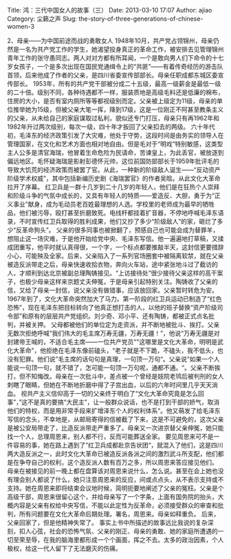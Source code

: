 Title: 鸿：三代中国女人的故事（三）
Date: 2013-03-10 17:07
Author: ajiao
Category: 尘籁之声
Slug: the-story-of-three-generations-of-chinese-women-3


2、母亲——为中国前途而战的勇敢女人
1948年10月，共产党占领锦州，母亲仍然是一名为共产党工作的学生，她渴望投身真正的革命工作，被安排去见管理锦州青年工作的张守愚同志。两人对对方都有所耳闻，一个是敢向男人们下命令的十七岁女孩子，一个是多次出现在国民党通缉令上的“共匪”——有着传奇经历的游击队首领，后来他成了作者的父亲，是四川省委宣传部部长。母亲任职成都东城区委宣传部长。
1953年，所有的共产党干部被分成二十五级，最高一级薪金是最低一级的二十倍。级别不同，各种待遇都不一样，服装质地是高级毛料还是低廉的棉布，住房的大小，是否有室内厕所等等都视级别而定。父亲被上级定为11级，母亲的单位推举她为15级，但被父亲大笔一挥，降到17级，这是一位刚正不阿甚至教条主义的父亲，从未给自己的家庭谋取过私利，貌似还专门打压，母亲只有再1962年和1982年升过两次级别，每次一级，四十年才扳回了父亲扣去的两级。
六十年代初，毛泽东的经济政策引发了大灾难，他处于守势，这段时间是由务实的领导人在管理国家，在文化和艺术方面也相对地自由。但是毛对于“明戏”特别敏感，这类型主人公多是清官海瑞，他冒着生命危险为民请命，苦谏皇上，为此丢官，被放逐到偏远地区。毛怀疑海瑞是影射彭德怀元帅，这位前国防部部长于1959年批评毛的导致大饥荒的经济政策而被罢了官。从此，一种新的阶级敌人诞生——“反动资产阶级学术权威”，其中包括新编历史剧《海瑞罢官》的作者吴晗。从此文化大革命拉开了序幕。
红卫兵是一群十几岁到二十几岁的年轻人，他们是在狂热个人崇拜和阶级斗争的气氛中成长的，又具有年轻人的特质——爱造反、大胆，勇于为“正义事业”献身，成为毛动员老百姓最理想的人选。学校里的老师成为最早的牺牲品，他们被污辱，殴打甚至折磨致死。电线杆都挂着扩音器，不停地呼喊毛泽东语录，不时宣传红卫兵取得的胜利成果，他们又抄了多少“阶级敌人”的家，砸烂了多少“反革命狗头”。
父亲的很多同事也被掀翻了，预感自己也可能会成为替罪羊，想阻止这一场灾难，于是他开始给党中央、毛泽东写信。他一遍遍地打草稿，又揉成团重写，他平时就认真得很，一个字，一个标点都要推敲半天，这封信更要措辞小心，可能殃及全家。后来，父亲陷入了一系列官场圈套中被隔离软禁，就在父亲被造反派带走之后，母亲快速收拾衣物，奔向火车站，途中紧张地斗过了截访的人，才顺利到达北京被副总理陶铸接见。“上访接待处”很少接待父亲这样的高干案子，也极少母亲这样来京题丈夫伸冤，于是母亲引起特别关注。陶铸收了父亲的信，又给了母亲一封信，说父亲没有做错事，应该放回家。父亲暂时转危为安。
1967年到了，文化大革命突然加大了马力。第一阶段的红卫兵运动已制造了“红色恐怖”，现在毛泽东把目标转向了他真正想打击的人，以他的班子替换“资产阶级司令部”和原有的层层共产党组织。刘少奇、邓小平、还有陶铸，都被正式点名批判，并被关押。
父母都被他们的单位定为走资派，并不断地被批斗、挨打。父亲无数次拒绝呼喊“我们伟大的毛主席万寿无疆，万寿无疆！”，他说“万寿无疆是对封建帝王喊的，不适合毛主席——一位共产党员""这哪里是文化大革命，明明是武化大革命"，他拒绝在毛泽东像前磕头，“老子就是不下跪，不磕头，我不低头，也没有犯罪。他们说”毛主席的话句句是真理，一句顶一万句“。父亲说”如果一个人能说一句顶一句，就不错了，怎可能一句顶一万句呢，通都不通。“。父亲不断挨打，但不知悔改。母亲在一次批斗中，差点被一个曾经是妓院老鸨后被判刑的女人刺瞎了眼睛，但她在不断地折磨中得了子宫出血，以后的六年时间里几乎天天淌血。
视共产主义信仰高于一切的父亲终于明白了“文化大革命究竟是怎么回事”，”这不是真的要搞“大民主”，让一般群众说话，也不是打到干部的娇气，取消他们的特权，而是用非常手段来扩增泽东个人的权利体系“。他又萌发了给毛泽东写信的念头，不幸地是，从邮局寄得的信被截了下来，这是不可避免的，这次父亲是被公安局带走了，比造反派带走严重多了。母亲又一次进京替父亲伸冤，她只能找一个人，总理周恩来，别人都不行，反而可能葬送全家。
要见周恩来可不是一件容易的事，她在路上遇到了”红卫兵成都赴京告状团“，就混入了他们，这是四川两大造反派之一，此时文化大革命已被造反派各派之间的激烈武斗所支配，他们都是在争夺自己的权利，这个造反派人数有百万之多，所以周恩来答应接见他们。
母亲在被接见的前一晚上都在盘算该对周恩来说什么，怎么说。甚至在会上她也没有理会别人都说了什么，她只注意周恩来的反应，间或点点头，从不表示支持或不支持。她在周恩来即将结束会议地时候，简明扼要地阐述了父亲的冤枉。父亲是个高级干部，周恩来很留心这个，并给母亲写了一个字条，上面有国务院的抬头，大概内容是父亲有权给中央写信，不能以此定性为反革命，必须接受群众的审查和批判，所有问题要在文化大革命后期处理。署名，周恩来。母亲如释重负。
后来，父亲回家了，但是他精神失常了。
事实上书中所描述的故事远比我说的复杂深刻，扣人心弦，社会的恐怖气氛、父亲的刚正、母亲的勇敢、她的家庭所遭遇的一切至荣至辱，在我的脑海里都形成一个个画面，挥之不去。太多的政治因素，个人极权，给这一代人留下了无法磨灭的伤痛。
